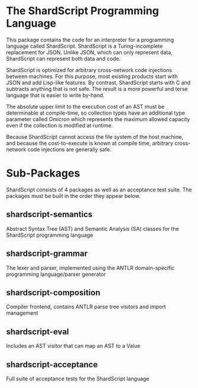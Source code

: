 # The ShardScript Programming Language
This package contains the code for an interpreter for a programming language called ShardScript. ShardScript is a Turing-incomplete replacement for JSON. Unlike JSON, which can only represent data, ShardScript can represent both data and code.

ShardScript is optimized for arbitrary cross-network code injections between machines. For this purpose, most existing products start with JSON and add Lisp-like features. By contrast, ShardScript starts with C and subtracts anything that is not safe. The result is a more powerful and terse language that is easier to write by-hand.

The absolute upper limit to the execution cost of an AST must be determinable at compile-time, so collection types have an additional type parameter called Omicron which represents the maximum allowed capacity even if the collection is modified at runtime.

Because ShardScript cannot access the file system of the host machine, and because the cost-to-execute is known at compile time, arbitrary cross-network code injections are generally safe.

# Sub-Packages

ShardScript consists of 4 packages as well as an acceptance test suite. The packages must be built in the order they appear below.

## shardscript-semantics

Abstract Syntax Tree (AST) and Semantic Analysis (SA) classes for the ShardScript programming language

## shardscript-grammar

The lexer and parser, implemented using the ANTLR domain-specific programming language/parser generator

## shardscript-composition

Compiler frontend, contains ANTLR parse tree visitors and import management

## shardscript-eval

Includes an AST visitor that can map an AST to a Value

## shardscript-acceptance

Full suite of acceptance tests for the ShardScript language